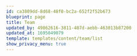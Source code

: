 ```yaml
---
id: ca3809dd-8d68-48f0-bc2a-652f2f52b673
blueprint: page
title: Team
updated_by: 49862616-3811-407d-aebb-463013b87200
updated_at: 1695049079
template: templates/content/team/list
show_privacy_menu: true
---
```

